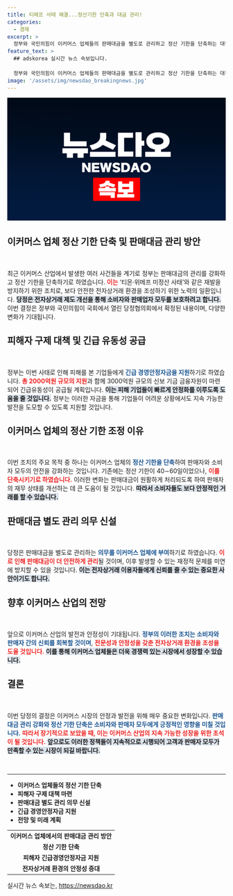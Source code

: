 ```yaml
---
title: 티메프 사태 해결...정산기한 단축과 대금 관리!
categories:
  - 경제
excerpt: >
  정부와 국민의힘이 이커머스 업체들의 판매대금을 별도로 관리하고 정산 기한을 단축하는 대책을 발표! 피해기업에는 5000억원 규모의 긴급 자금 지원도 포함. 이 변화가 상거래 생태계를 어떻게 바꿀지 주목해보세요!
feature_text: >
  ## adskorea 실시간 뉴스 속보입니다.

  정부와 국민의힘이 이커머스 업체들의 판매대금을 별도로 관리하고 정산 기한을 단축하는 대책을 발표! 피해기업에는 5000억원 규모의 긴급 자금 지원도 포함. 이 변화가 상거래 생태계를 어떻게 바꿀지 주목해보세요!
image: '/assets/img/newsdao_breakingnews.jpg'
---
```


<p><img src="/assets/img/newsdao_breakingnews.jpg" alt="adskorea 속보" /></p>

<h2 data-ke-size="size26">이커머스 업체 정산 기한 단축 및 판매대금 관리 방안</h2>

<p data-ke-size="size16">&nbsp;</p>

<p>최근 이커머스 산업에서 발생한 여러 사건들을 계기로 정부는 판매대금의 관리를 강화하고 정산 기한을 단축하기로 하였습니다. <b><span style="color: #ee2323;">이는</span></b> ‘티몬·위메프 미정산 사태’와 같은 재발을 방지하기 위한 조치로, 보다 안전한 전자상거래 환경을 조성하기 위한 노력의 일환입니다. <b><span style="background-color: #21538527;">당정은 전자상거래 제도 개선을 통해 소비자와 판매업자 모두를 보호하려고 합니다.</span></b> 이번 결정은 정부와 국민의힘이 국회에서 열린 당정협의회에서 확정된 내용이며, 다양한 변화가 기대됩니다.</p>

<h2 data-ke-size="size26">피해자 구제 대책 및 긴급 유동성 공급</h2>

<p data-ke-size="size16">&nbsp;</p>

<p>정부는 이번 사태로 인해 피해를 본 기업들에게 <b><span style="color: #1a5490;">긴급 경영안정자금을 지원</span></b>하기로 하였습니다. <b><span style="color: #ee2323;">총 2000억원 규모의 지원</span></b>과 함께 3000억원 규모의 신보 기금 금융자원이 마련되어 긴급유동성이 공급될 계획입니다. <b><span style="background-color: #21538527;">이는 피해 기업들이 빠르게 안정화를 이루도록 도움을 줄 것입니다.</span></b> 정부는 이러한 자금을 통해 기업들이 어려운 상황에서도 지속 가능한 발전을 도모할 수 있도록 지원할 것입니다.</p>

<h2 data-ke-size="size26">이커머스 업체의 정산 기한 조정 이유</h2>

<p data-ke-size="size16">&nbsp;</p>

<p>이번 조치의 주요 목적 중 하나는 이커머스 업체의 <b><span style="color: #1a5490;">정산 기한을 단축</span></b>하여 판매자와 소비자 모두의 안전을 강화하는 것입니다. 기존에는 정산 기한이 40∼60일이었으나, <b><span style="color: #ee2323;">이를 단축시키기로 하였습니다.</span></b> 이러한 변화는 판매대금이 원활하게 처리되도록 하여 판매자의 재무 상태를 개선하는 데 큰 도움이 될 것입니다. <b><span style="background-color: #21538527;">따라서 소비자들도 보다 안정적인 거래를 할 수 있습니다.</span></b></p>

<h2 data-ke-size="size26">판매대금 별도 관리 의무 신설</h2>

<p data-ke-size="size16">&nbsp;</p>

<p>당정은 판매대금을 별도로 관리하는 <b><span style="color: #1a5490;">의무를 이커머스 업체에 부여</span></b>하기로 하였습니다. <b><span style="color: #ee2323;">이로 인해 판매대금이 더 안전하게 관리</span></b>될 것이며, 이후 발생할 수 있는 재정적 문제를 미연에 방지할 수 있을 것입니다. <b><span style="background-color: #21538527;">이는 전자상거래 이용자들에게 신뢰를 줄 수 있는 중요한 사안이기도 합니다.</span></b></p>

<h2 data-ke-size="size26">향후 이커머스 산업의 전망</h2>

<p data-ke-size="size16">&nbsp;</p>

<p>앞으로 이커머스 산업의 발전과 안정성이 기대됩니다. <b><span style="color: #1a5490;">정부의 이러한 조치는 소비자와 판매자 간의 신뢰를 회복할 것이며</span></b>, <b><span style="color: #ee2323;">전문성과 안정성을 갖춘 전자상거래 환경을 조성을 도울 것입니다.</span></b> <b><span style="background-color: #21538527;">이를 통해 이커머스 업체들은 더욱 경쟁력 있는 시장에서 성장할 수 있습니다.</span></b></p>

<h2 data-ke-size="size26">결론</h2>

<p data-ke-size="size16">&nbsp;</p>

<p>이번 당정의 결정은 이커머스 시장의 안정과 발전을 위해 매우 중요한 변화입니다. <b><span style="color: #1a5490;">판매대금 관리 강화와 정산 기한 단축은 소비자와 판매자 모두에게 긍정적인 영향을 미칠 것입니다.</span></b> <b><span style="color: #ee2323;">따라서 장기적으로 보았을 때, 이는 이커머스 산업의 지속 가능한 성장을 위한 초석이 될 것입니다.</span></b> <b><span style="background-color: #21538527;">앞으로도 이러한 정책들이 지속적으로 시행되어 고객과 판매자 모두가 만족할 수 있는 시장이 되길 바랍니다.</span></b></p>

<p data-ke-size="size16">&nbsp;</p>

<hr />

<ul>
    <li><b>이커머스 업체들의 정산 기한 단축</b></li>
    <li><b>피해자 구제 대책 마련</b></li>
    <li><b>판매대금 별도 관리 의무 신설</b></li>
    <li><b>긴급 경영안정자금 지원</b></li>
    <li><b>전망 및 미래 계획</b></li>
</ul>

<table style="width:100%">
    <tr>
        <td style="text-align: center; height: 17px;"><b>이커머스 업체에서의 판매대금 관리 방안</b></td>
    </tr>
    <tr>
        <td style="text-align: center; height: 17px;"><b>정산 기한 단축</b></td>
    </tr>
    <tr>
        <td style="text-align: center; height: 17px;"><b>피해자 긴급경영안정자금 지원</b></td>
    </tr>
    <tr>
        <td style="text-align: center; height: 17px;"><b>전자상거래 환경의 안정성 증대</b></td>
    </tr>
</table>
실시간 뉴스 속보는, <a href="https://newsdao.kr" rel="dofollow">https://newsdao.kr</a>


